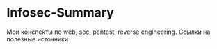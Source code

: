 # Infosec-Summary
Мои конспекты по web, soc, pentest, reverse engineering. Ссылки на полезные источники
